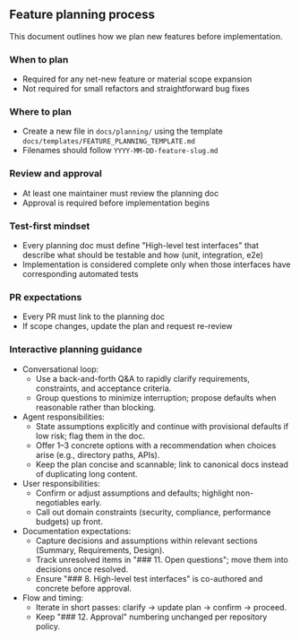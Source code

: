 ## Feature planning process

This document outlines how we plan new features before implementation.

### When to plan

- Required for any net-new feature or material scope expansion
- Not required for small refactors and straightforward bug fixes

### Where to plan

- Create a new file in `docs/planning/` using the template `docs/templates/FEATURE_PLANNING_TEMPLATE.md`
- Filenames should follow `YYYY-MM-DD-feature-slug.md`

### Review and approval

- At least one maintainer must review the planning doc
- Approval is required before implementation begins

### Test-first mindset

- Every planning doc must define "High-level test interfaces" that describe what should be testable and how (unit, integration, e2e)
- Implementation is considered complete only when those interfaces have corresponding automated tests

### PR expectations

- Every PR must link to the planning doc
- If scope changes, update the plan and request re-review

### Interactive planning guidance

- Conversational loop:
  - Use a back-and-forth Q&A to rapidly clarify requirements, constraints, and acceptance criteria.
  - Group questions to minimize interruption; propose defaults when reasonable rather than blocking.
- Agent responsibilities:
  - State assumptions explicitly and continue with provisional defaults if low risk; flag them in the doc.
  - Offer 1–3 concrete options with a recommendation when choices arise (e.g., directory paths, APIs).
  - Keep the plan concise and scannable; link to canonical docs instead of duplicating long content.
- User responsibilities:
  - Confirm or adjust assumptions and defaults; highlight non-negotiables early.
  - Call out domain constraints (security, compliance, performance budgets) up front.
- Documentation expectations:
  - Capture decisions and assumptions within relevant sections (Summary, Requirements, Design).
  - Track unresolved items in "### 11. Open questions"; move them into decisions once resolved.
  - Ensure "### 8. High-level test interfaces" is co-authored and concrete before approval.
- Flow and timing:
  - Iterate in short passes: clarify → update plan → confirm → proceed.
  - Keep "### 12. Approval" numbering unchanged per repository policy.


